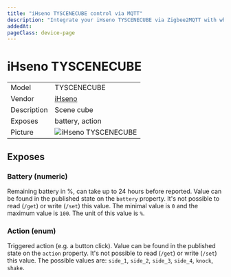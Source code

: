 ```yaml
---
title: "iHseno TYSCENECUBE control via MQTT"
description: "Integrate your iHseno TYSCENECUBE via Zigbee2MQTT with whatever smart home infrastructure you are using without the vendor's bridge or gateway."
addedAt: 
pageClass: device-page
---
```


<!-- !!!! -->
<!-- ATTENTION: This file is auto-generated through docgen! -->
<!-- You can only edit the "Notes"-Section between the two comment lines "Notes BEGIN" and "Notes END". -->
<!-- Do not use h1 or h2 heading within "## Notes"-Section. -->
<!-- !!!! -->

# iHseno TYSCENECUBE

|     |     |
|-----|-----|
| Model | TYSCENECUBE  |
| Vendor  | [iHseno](/supported-devices/#v=iHseno)  |
| Description | Scene cube |
| Exposes | battery, action |
| Picture | ![iHseno TYSCENECUBE](https://www.zigbee2mqtt.io/images/devices/TYSCENECUBE.png) |


<!-- Notes BEGIN: You can edit here. Add "## Notes" headline if not already present. -->


<!-- Notes END: Do not edit below this line -->




## Exposes

### Battery (numeric)
Remaining battery in %, can take up to 24 hours before reported.
Value can be found in the published state on the `battery` property.
It's not possible to read (`/get`) or write (`/set`) this value.
The minimal value is `0` and the maximum value is `100`.
The unit of this value is `%`.

### Action (enum)
Triggered action (e.g. a button click).
Value can be found in the published state on the `action` property.
It's not possible to read (`/get`) or write (`/set`) this value.
The possible values are: `side_1`, `side_2`, `side_3`, `side_4`, `knock`, `shake`.

